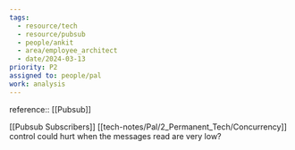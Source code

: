 ```yaml
---
tags:
  - resource/tech
  - resource/pubsub
  - people/ankit
  - area/employee_architect
  - date/2024-03-13
priority: P2
assigned to: people/pal
work: analysis
---
```


reference:: [[Pubsub]]

[[Pubsub Subscribers]] [[tech-notes/Pal/2_Permanent_Tech/Concurrency]] control could hurt when the messages read are very low? 